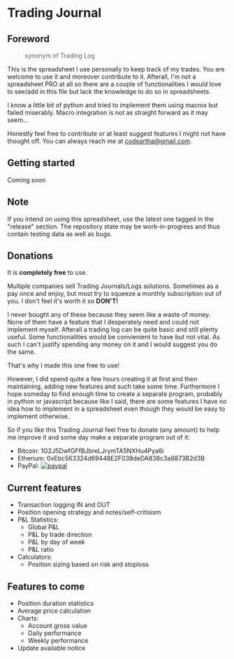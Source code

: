 # Trading Journal

## Foreword
> synonym of Trading Log

This is the spreadsheet I use personally to keep track of my trades. You are welcome to use it and moreover contribute to it. Afterall, I'm not a spreadsheet PRO at all so there are a couple of functionalities I would love to see/add in this file but lack the knowledge to do so in spreadsheets.

I know a little bit of python and tried to implement them using macros but failed miserably. Macro integration is not as straight forward as it may seem...

Honestly feel free to contribute or at least suggest features I might not have thought off. You can always reach me at [codeartha@gmail.com](mailto:codeartha@gmail.com).

## Getting started

Coming soon

## Note
If you intend on using this spreadsheet, use the latest one tagged in the "release" section. The repository state may be work-in-progress and thus contain testing data as well as bugs.

## Donations

It is **completely free** to use. 

Multiple companies sell Trading Journals/Logs solutions. Sometimes as a pay once and enjoy, but most try to squeeze a monthly subscription out of you. I don't feel it's worth it so **DON'T!**

I never bought any of these because they seem like a waste of money.
None of them have a feature that I desperately need and could not implement myself. Afterall a trading log can be quite basic and still plenty useful. Some functionalities would be convienient to have but not vital. As such I can't justify spending any money on it and I would suggest you do the same.

That's why I made this one free to use!

However, I did spend quite a few hours creating it at first and then maintaining, adding new features and such take some time. 
Furthermore I hope someday to find enough time to create a separate program, probably in python or javascript because like I said, there are some features I have no idea how to implement in a spreadsheet even though they would be easy to implement otherwise.

So if you like this Trading Journal feel free to donate (any amount) to help me improve it and some day make a separate program out of it:

- Bitcoin: 1G2J5DwfGFfBJbreLJrymTA5NXHu4Pya6i
- Etherium: 0xEbc563324d69448E2F039deDA838c3a8873B2d3B
- PayPal: [![paypal](https://www.paypalobjects.com/en_US/i/btn/btn_donateCC_LG.gif)](https://paypal.me/WilliamArsac)

## Current features
- Transaction logging IN and OUT
- Position opening strategy and notes/self-critisism
- P&L Statistics:
	- Global P&L
	- P&L by trade direction
	- P&L by day of week
	- P&L ratio
- Calculators:
	- Position sizing based on risk and stoploss

## Features to come

- Position duration statistics
- Average price calculation
- Charts:
	- Account gross value
	- Daily performance
	- Weekly performance
- Update available notice

